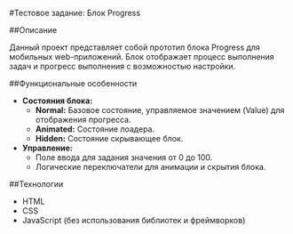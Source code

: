 #Тестовое задание: Блок Progress

##Описание

Данный проект представляет собой прототип блока Progress для мобильных web-приложений. Блок отображает процесс выполнения задач и прогресс выполнения с возможностью настройки.

##Функциональные особенности

- **Состояния блока:**
  - **Normal:** Базовое состояние, управляемое значением (Value) для отображения прогресса.
  - **Animated:** Состояние лоадера.
  - **Hidden:** Состояние скрывающее блок.
- **Управление:**
  - Поле ввода для задания значения от 0 до 100.
  - Логические переключатели для анимации и скрытия блока.

##Технологии

- HTML
- CSS
- JavaScript (без использования библиотек и фреймворков)
